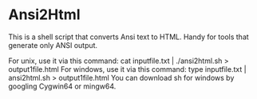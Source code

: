 # Ansi2Html

This is a shell script that converts Ansi text to HTML. Handy for tools that generate only ANSI output.

For unix, use it via this command: cat inputfile.txt | ./ansi2html.sh > output1file.html
For windows, use it via this command: type inputfile.txt | ansi2html.sh > output1file.html
You can download sh for windows by googling Cygwin64 or mingw64.
